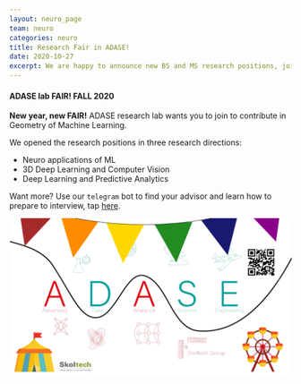 ```yaml
---
layout: neuro_page
team: neuro
categories: neuro
title: Research Fair in ADASE!
date: 2020-10-27
excerpt: We are happy to announce new BS and MS research positions, join!
---
```


#### ADASE lab FAIR! FALL 2020

**New year, new FAIR!** ADASE research lab wants you to join to contribute in Geometry of Machine Learning. 

We opened the research positions in three research directions:
- Neuro applications of ML
- 3D Deep Learning and Computer Vision
- Deep Learning and Predictive Analytics

Want more? Use our `telegram` bot to find your advisor and learn how to prepare to interview, tap [here](https://t.me/FindAdviserBot).

[![BCI2019](/assets/img/neuro/activity/fair.png)](https://t.me/FindAdviserBot "The bot!")